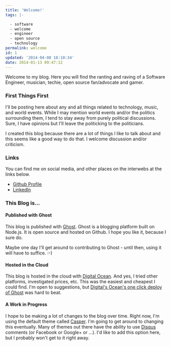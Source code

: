 ```yaml
---
title: 'Welcome!'
tags: |-

  - software
  - welcome
  - engineer
  - open source
  - technology
permalink: welcome
id: 1
updated: '2014-04-08 18:10:34'
date: 2014-01-13 09:47:12
---
```


Welcome to my blog. Here you will find the ranting and raving of a Software Engineer, musician, techie, open source fan/advocate and gamer. 

### First Things First

I'll be posting here about any and all things related to technology, music, and world events. While I may mention world events and/or the politics surrounding them, I tend to stay away from purely political discussions. Sure, I have opinions but I'll leave the politicking to the politicians.

I created this blog because there are a lot of things I like to talk about and this seems like a good way to do that. I welcome discussion and/or criticism.

### Links

You can find me on social media, and other places on the interwebs at the links below.

* [Github Profile](https://github.com/emosher)
* [LinkedIn](www.linkedin.com/in/ericmosher)

### This Blog is...

#### Published with Ghost

This blog is published with [Ghost](https://ghost.org). Ghost is a blogging platform built on Node.js. It is open source and hosted on Github. I hope you like it, because I sure do.

Maybe one day I'll get around to contributing to Ghost - until then, using it will have to suffice.  :-) 

#### Hosted in the Cloud

This blog is hosted in the cloud with [Digital Ocean](https://www.digitalocean.com/). And yes, I tried other platforms, investigated prices, etc. This was the easiest and cheapest I could find. I'm open to suggestions, but [Digital's Ocean's one click deploy of Ghost](https://www.digitalocean.com/community/articles/how-to-use-the-digitalocean-ghost-application) was hard to beat.

#### A Work in Progress

I hope to be making a lot of changes to the blog over time. Right now, I'm using the default theme called [Casper](https://github.com/TryGhost/Casper). I'm going to get around to changing this eventually. Many of themes out there have the ability to use [Disqus](http://disqus.com/) comments (or Facebook or Google+ or ...). I'd like to add this option here, but I probably won't get to it right away.